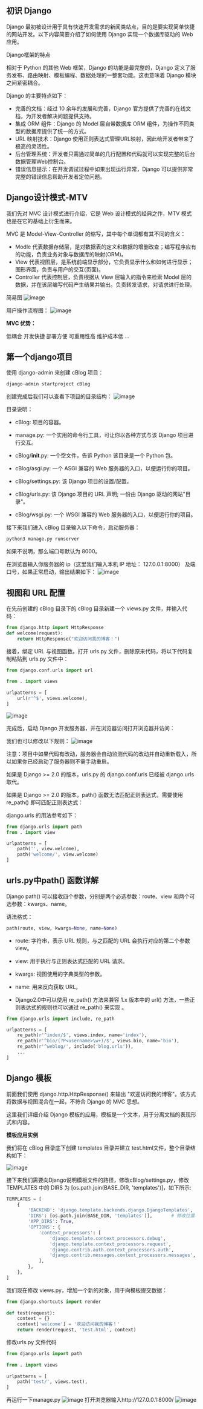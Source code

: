 ## 初识 Django 

Django 最初被设计用于具有快速开发需求的新闻类站点，目的是要实现简单快捷的网站开发。以下内容简要介绍了如何使用 Django 实现一个数据库驱动的 Web 应用。

Django框架的特点

相对于 Python 的其他 Web 框架，Django 的功能是最完整的，Django 定义了服务发布、路由映射、模板编程、数据处理的一整套功能。这也意味着 Django 模块之间紧密耦合。

Django 的主要特点如下：

* 完善的文档：经过 10 余年的发展和完善，Django 官方提供了完善的在线文档，为开发者解决问题提供支持。
* 集成 ORM 组件：Django 的 Model 层自带数据库 ORM 组件，为操作不同类型的数据库提供了统一的方式。
* URL 映射技术：Django 使用正则表达式管理URL映射，因此给开发者带来了极高的灵活性。
* 后台管理系统：开发者只需通过简单的几行配置和代码就可以实现完整的后台数据管理Web控制台。
* 错误信息提示：在开发调试过程中如果出现运行异常，Django 可以提供非常完整的错误信息帮助开发者定位问题。

##  Django设计模式-MTV

我们先对 MVC 设计模式进行介绍，它是 Web 设计模式的经典之作，MTV 模式也是在它的基础上衍生而来。

MVC 是 Model-View-Controller 的缩写，其中每个单词都有其不同的含义：

* Modle 代表数据存储层，是对数据表的定义和数据的增删改查；编写程序应有的功能，负责业务对象与数据库的映射(ORM)。
* View 代表视图层，是系统前端显示部分，它负责显示什么和如何进行显示；图形界面，负责与用户的交互(页面)。
* Controller 代表控制层，负责根据从 View 层输入的指令来检索 Model 层的数据，并在该层编写代码产生结果并输出。负责转发请求，对请求进行处理。

简易图
![image](https://user-images.githubusercontent.com/81791654/169685275-a9b96754-7bb7-46e1-a78d-cc2eec4cf22c.png)

用户操作流程图：
![image](https://user-images.githubusercontent.com/81791654/169685300-6851d24a-8fcd-42fa-8858-65e58ef5176e.png)



**MVC 优势：**

低耦合
开发快捷
部署方便
可重用性高
维护成本低
...

## 第一个django项目

使用 django-admin 来创建 cBlog 项目：
```py
django-admin startproject cBlog
```

创建完成后我们可以查看下项目的目录结构：
![image](https://user-images.githubusercontent.com/81791654/169727711-fac64c53-1ae8-4f79-b496-f3617cca24df.png)

目录说明：

* cBlog: 项目的容器。

* manage.py: 一个实用的命令行工具，可让你以各种方式与该 Django 项目进行交互。

* cBlog/__init__.py: 一个空文件，告诉 Python 该目录是一个 Python 包。

* cBlog/asgi.py: 一个 ASGI 兼容的 Web 服务器的入口，以便运行你的项目。

* cBlog/settings.py: 该 Django 项目的设置/配置。

* cBlog/urls.py: 该 Django 项目的 URL 声明; 一份由 Django 驱动的网站"目录"。

* cBlog/wsgi.py: 一个 WSGI 兼容的 Web 服务器的入口，以便运行你的项目。

接下来我们进入 cBlog 目录输入以下命令，启动服务器：
```py
python3 manage.py runserver
```

如果不说明，那么端口号默认为 8000。

在浏览器输入你服务器的 ip（这里我们输入本机 IP 地址： 127.0.0.1:8000） 及端口号，如果正常启动，输出结果如下：
![image](https://user-images.githubusercontent.com/81791654/169727975-d7fbe94d-1d0e-42df-9b7c-a11de07f077a.png)

## 视图和 URL 配置
在先前创建的 cBlog 目录下的 cBlog 目录新建一个 views.py 文件，并输入代码：

```py
from django.http import HttpResponse
def welcome(request):
    return HttpResponse("欢迎访问我的博客！")
```

接着，绑定 URL 与视图函数。打开 urls.py 文件，删除原来代码，将以下代码复制粘贴到 urls.py 文件中：
```py
from django.conf.urls import url
 
from . import views
 
urlpatterns = [
    url(r'^$', views.welcome),
]
```

![image](https://user-images.githubusercontent.com/81791654/169729208-bdf0ee93-4e59-410b-a737-eebfd8ed65bc.png)

完成后，启动 Django 开发服务器，并在浏览器访问打开浏览器并访问：

我们也可以修改以下规则：
![image](https://user-images.githubusercontent.com/81791654/169729559-5c844774-e97b-4846-847c-48f02ad86374.png)

注意：项目中如果代码有改动，服务器会自动监测代码的改动并自动重新载入，所以如果你已经启动了服务器则不需手动重启。

如果是 Django >= 2.0 的版本，urls.py 的 django.conf.urls 已经被 django.urls 取代。

如果是 Django >= 2.0 的版本，path() 函数无法匹配正则表达式，需要使用 re_path() 即可匹配正则表达式：

django.urls 的用法参考如下：
```py
from django.urls import path
from . import view

urlpatterns = [
    path('', view.welcome),
    path('welcome/', view.welcome)
]
```

## urls.py中path() 函数详解
Django path() 可以接收四个参数，分别是两个必选参数：route、view 和两个可选参数：kwargs、name。

语法格式：
```py
path(route, view, kwargs=None, name=None)
```

* route: 字符串，表示 URL 规则，与之匹配的 URL 会执行对应的第二个参数 view。

* view: 用于执行与正则表达式匹配的 URL 请求。

* kwargs: 视图使用的字典类型的参数。

* name: 用来反向获取 URL。

* Django2.0中可以使用 re_path() 方法来兼容 1.x 版本中的 url() 方法，一些正则表达式的规则也可以通过 re_path() 来实现 。

```py
from django.urls import include, re_path

urlpatterns = [
    re_path(r'^index/$', views.index, name='index'),
    re_path(r'^bio/(?P<username>\w+)/$', views.bio, name='bio'),
    re_path(r'^weblog/', include('blog.urls')),
    ...
]
```

## Django 模板
前面我们使用 django.http.HttpResponse() 来输出 "欢迎访问我的博客"。该方式将数据与视图混合在一起，不符合 Django 的 MVC 思想。

这里我们详细介绍 Django 模板的应用，模板是一个文本，用于分离文档的表现形式和内容。

**模板应用实例**

我们将在 cBlog 目录底下创建 templates 目录并建立 test.html文件，整个目录结构如下：

![image](https://user-images.githubusercontent.com/81791654/169734753-4a490720-e346-42da-8e80-db76de4f9e85.png)

接下来我们需要向Django说明模板文件的路径，修改cBlog/settings.py，修改 TEMPLATES 中的 DIRS 为 [os.path.join(BASE_DIR, 'templates')]，如下所示:

```py
TEMPLATES = [
    {
        'BACKEND': 'django.template.backends.django.DjangoTemplates',
        'DIRS': [os.path.join(BASE_DIR, 'templates')],       # 修改位置
        'APP_DIRS': True,
        'OPTIONS': {
            'context_processors': [
                'django.template.context_processors.debug',
                'django.template.context_processors.request',
                'django.contrib.auth.context_processors.auth',
                'django.contrib.messages.context_processors.messages',
            ],
        },
    },
]
```

我们现在修改 views.py，增加一个新的对象，用于向模板提交数据：
```py
from django.shortcuts import render
 
def test(request):
    context = {}
    context['welcome'] = '欢迎访问我的博客！'
    return render(request, 'test.html', context)
```

修改urls.py 文件代码
```py
from django.urls import path
 
from . import views
 
urlpatterns = [
    path('test/', views.test),
]
```
再运行一下manage.py
![image](https://user-images.githubusercontent.com/81791654/169738205-e89035f4-dcee-4edc-a6ef-f29b61f68b5f.png)
打开浏览器输入http://127.0.0.1:8000/
![image](https://user-images.githubusercontent.com/81791654/169738206-1524f596-2086-437c-b50c-131a37936af1.png)














